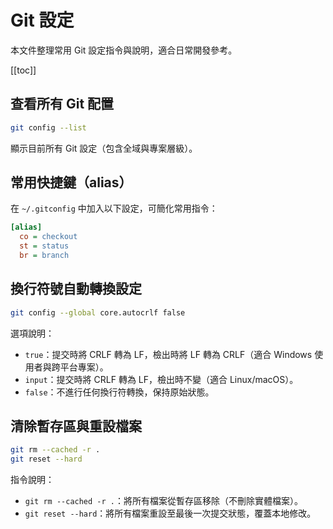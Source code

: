 # Git 設定

本文件整理常用 Git 設定指令與說明，適合日常開發參考。

[[toc]]

## 查看所有 Git 配置
```sh
git config --list
```
顯示目前所有 Git 設定（包含全域與專案層級）。

## 常用快捷鍵（alias）
在 `~/.gitconfig` 中加入以下設定，可簡化常用指令：
```ini
[alias]
  co = checkout
  st = status
  br = branch
```

## 換行符號自動轉換設定
```sh
git config --global core.autocrlf false
```

選項說明：
- `true`：提交時將 CRLF 轉為 LF，檢出時將 LF 轉為 CRLF（適合 Windows 使用者與跨平台專案）。
- `input`：提交時將 CRLF 轉為 LF，檢出時不變（適合 Linux/macOS）。
- `false`：不進行任何換行符轉換，保持原始狀態。

## 清除暫存區與重設檔案
```sh
git rm --cached -r .
git reset --hard
```

指令說明：
- `git rm --cached -r .`：將所有檔案從暫存區移除（不刪除實體檔案）。
- `git reset --hard`：將所有檔案重設至最後一次提交狀態，覆蓋本地修改。